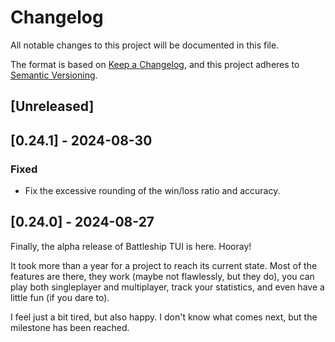 # Changelog
All notable changes to this project will be documented in this file.

The format is based on [Keep a Changelog](https://keepachangelog.com/en/1.0.0/),
and this project adheres to [Semantic Versioning](https://semver.org/spec/v2.0.0.html).

## [Unreleased]

## [0.24.1] - 2024-08-30
### Fixed
- Fix the excessive rounding of the win/loss ratio and accuracy.

## [0.24.0] - 2024-08-27
Finally, the alpha release of Battleship TUI is here. Hooray!

It took more than a year for a project to reach its current state. Most of the features 
are there, they work (maybe not flawlessly, but they do), you can play both singleplayer 
and multiplayer, track your statistics, and even have a little fun (if you dare to).

I feel just a bit tired, but also happy. I don't know what comes next, but the milestone 
has been reached.
